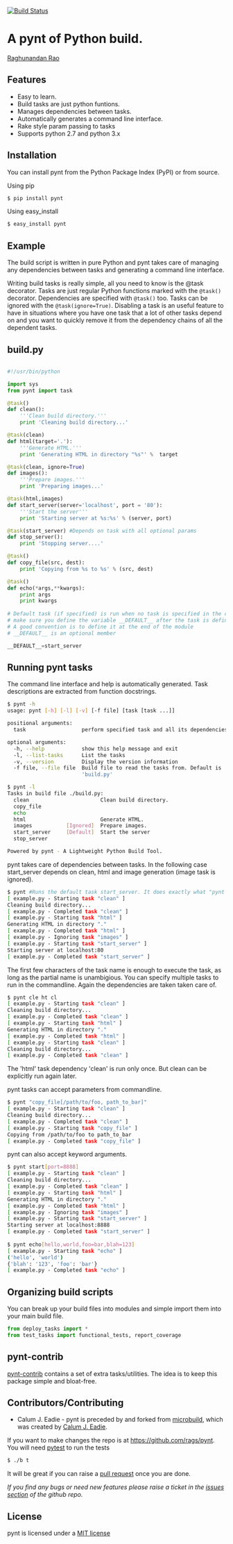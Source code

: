 [![Build Status](https://travis-ci.org/rags/pynt.png?branch=master)](https://travis-ci.org/rags/pynt)

A pynt of Python build. 
=============================

[Raghunandan Rao](https://github.com/rags)

## Features

* Easy to learn.
* Build tasks are just python funtions.
* Manages dependencies between tasks.
* Automatically generates a command line interface.
* Rake style param passing to tasks
* Supports python 2.7 and python 3.x

## Installation


You can install pynt from the Python Package Index (PyPI) or from source.

Using pip

```bash
$ pip install pynt
```

Using easy_install

```bash
$ easy_install pynt
```

## Example


The build script is written in pure Python and pynt takes care of managing
any dependencies between tasks and generating a command line interface.

Writing build tasks is really simple, all you need to know is the @task decorator. Tasks are just regular Python 
functions marked with the ``@task()`` decorator. Dependencies are specified with ``@task()`` too. Tasks can be 
ignored with the ``@task(ignore=True)``. Disabling a task is an useful feature to have in situations where you have one
task that a lot of other tasks depend on and you want to quickly remove it from the dependency chains of all the 
dependent tasks. 

**build.py**
------------

```python

#!/usr/bin/python

import sys
from pynt import task

@task()
def clean():
    '''Clean build directory.'''
    print 'Cleaning build directory...'

@task(clean)
def html(target='.'):
    '''Generate HTML.'''
    print 'Generating HTML in directory "%s"' %  target

@task(clean, ignore=True)
def images():
    '''Prepare images.'''
    print 'Preparing images...'

@task(html,images)
def start_server(server='localhost', port = '80'):
    '''Start the server'''
    print 'Starting server at %s:%s' % (server, port)

@task(start_server) #Depends on task with all optional params
def stop_server():
    print 'Stopping server....'

@task()
def copy_file(src, dest):
    print 'Copying from %s to %s' % (src, dest)

@task()
def echo(*args,**kwargs):
    print args
    print kwargs
    
# Default task (if specified) is run when no task is specified in the command line
# make sure you define the variable __DEFAULT__ after the task is defined
# A good convention is to define it at the end of the module
# __DEFAULT__ is an optional member

__DEFAULT__=start_server
```

**Running pynt tasks**
-----------------------

The command line interface and help is automatically generated. Task descriptions
are extracted from function docstrings.

```bash
$ pynt -h
usage: pynt [-h] [-l] [-v] [-f file] [task [task ...]]

positional arguments:
  task                  perform specified task and all its dependencies

optional arguments:
  -h, --help            show this help message and exit
  -l, --list-tasks      List the tasks
  -v, --version         Display the version information
  -f file, --file file  Build file to read the tasks from. Default is
                        'build.py'
```

```bash
$ pynt -l
Tasks in build file ./build.py:
  clean                       Clean build directory.
  copy_file                   
  echo                        
  html                        Generate HTML.
  images           [Ignored]  Prepare images.
  start_server     [Default]  Start the server
  stop_server                 

Powered by pynt - A Lightweight Python Build Tool.
```
          
pynt takes care of dependencies between tasks. In the following case start_server depends on clean, html and image generation (image task is ignored).

```bash
$ pynt #Runs the default task start_server. It does exactly what "pynt start_server" would do.
[ example.py - Starting task "clean" ]
Cleaning build directory...
[ example.py - Completed task "clean" ]
[ example.py - Starting task "html" ]
Generating HTML in directory "."
[ example.py - Completed task "html" ]
[ example.py - Ignoring task "images" ]
[ example.py - Starting task "start_server" ]
Starting server at localhost:80
[ example.py - Completed task "start_server" ]
```

The first few characters of the task name is enough to execute the task, as long as the partial name is unambigious. You can specify multiple tasks to run in the commandline. Again the dependencies are taken taken care of.

```bash
$ pynt cle ht cl
[ example.py - Starting task "clean" ]
Cleaning build directory...
[ example.py - Completed task "clean" ]
[ example.py - Starting task "html" ]
Generating HTML in directory "."
[ example.py - Completed task "html" ]
[ example.py - Starting task "clean" ]
Cleaning build directory...
[ example.py - Completed task "clean" ]
```

The 'html' task dependency 'clean' is run only once. But clean can be explicitly run again later.

pynt tasks can accept parameters from commandline.

```bash
$ pynt "copy_file[/path/to/foo, path_to_bar]"
[ example.py - Starting task "clean" ]
Cleaning build directory...
[ example.py - Completed task "clean" ]
[ example.py - Starting task "copy_file" ]
Copying from /path/to/foo to path_to_bar
[ example.py - Completed task "copy_file" ]
```

pynt can also accept keyword arguments.

```bash
$ pynt start[port=8888]
[ example.py - Starting task "clean" ]
Cleaning build directory...
[ example.py - Completed task "clean" ]
[ example.py - Starting task "html" ]
Generating HTML in directory "."
[ example.py - Completed task "html" ]
[ example.py - Ignoring task "images" ]
[ example.py - Starting task "start_server" ]
Starting server at localhost:8888
[ example.py - Completed task "start_server" ]
    
$ pynt echo[hello,world,foo=bar,blah=123]
[ example.py - Starting task "echo" ]
('hello', 'world')
{'blah': '123', 'foo': 'bar'}
[ example.py - Completed task "echo" ]
```

**Organizing build scripts**
-----------------------------

You can break up your build files into modules and simple import them into your main build file.

```python
from deploy_tasks import *
from test_tasks import functional_tests, report_coverage
```

## pynt-contrib
   
   [pynt-contrib](https://github.com/rags/pynt-contrib) contains a set of extra tasks/utilities. The idea is to keep this package simple and bloat-free.
   
## Contributors/Contributing


* Calum J. Eadie - pynt is preceded by and forked from [microbuild](https://github.com/CalumJEadie/microbuild), which was created by [Calum J. Eadie](https://github.com/CalumJEadie).


If you want to make changes the repo is at https://github.com/rags/pynt. You will need [pytest](http://www.pytest.org) to run the tests

```bash
$ ./b t
```

It will be great if you can raise a [pull request](https://help.github.com/articles/using-pull-requests) once you are done.

*If you find any bugs or need new features please raise a ticket in the [issues section](https://github.com/rags/pynt/issues) of the github repo.*
    
## License

pynt is licensed under a [MIT license](http://opensource.org/licenses/MIT)
